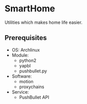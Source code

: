 # SmartHome

Utilities which makes home life easier.

## Prerequisites

  - OS: Archlinux
  - Module:
      - python2
      - yapbl
      - pushbullet.py
  - Software:
    - motion
    - proxychains
  - Service:
    - PushBullet API
